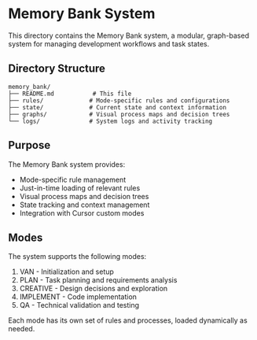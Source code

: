 # Memory Bank System

This directory contains the Memory Bank system, a modular, graph-based system for managing development workflows and task states.

## Directory Structure

```
memory_bank/
├── README.md           # This file
├── rules/             # Mode-specific rules and configurations
├── state/             # Current state and context information
├── graphs/            # Visual process maps and decision trees
└── logs/              # System logs and activity tracking
```

## Purpose

The Memory Bank system provides:
- Mode-specific rule management
- Just-in-time loading of relevant rules
- Visual process maps and decision trees
- State tracking and context management
- Integration with Cursor custom modes

## Modes

The system supports the following modes:
1. VAN - Initialization and setup
2. PLAN - Task planning and requirements analysis
3. CREATIVE - Design decisions and exploration
4. IMPLEMENT - Code implementation
5. QA - Technical validation and testing

Each mode has its own set of rules and processes, loaded dynamically as needed. 